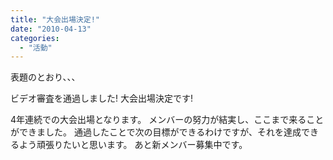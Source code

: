 ```yaml
---
title: "大会出場決定!"
date: "2010-04-13"
categories: 
  - "活動"
---
```


表題のとおり、、、

ビデオ審査を通過しました! 大会出場決定です!

4年連続での大会出場となります。 メンバーの努力が結実し、ここまで来ることができました。 通過したことで次の目標ができるわけですが、それを達成できるよう頑張りたいと思います。 あと新メンバー募集中です。

